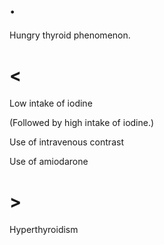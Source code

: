 # .

Hungry thyroid phenomenon.

# <

Low intake of iodine

(Followed by high intake of iodine.)

Use of intravenous contrast

Use of amiodarone

# >

Hyperthyroidism

